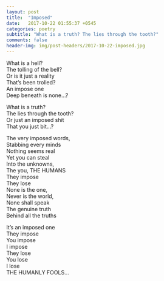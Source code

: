 ```yaml
---
layout: post
title:  "Imposed"
date:   2017-10-22 01:55:37 +0545
categories: poetry
subtitle: "What is a truth? The lies through the tooth?"
comments: false
header-img: img/post-headers/2017-10-22-imposed.jpg
---
```


What is a hell?  
The tolling of the bell?  
Or is it just a reality  
That’s been trolled?  
An impose one  
Deep beneath is none…?  


What is a truth?  
The lies through the tooth?  
Or just an imposed shit  
That you just bit…?  


The very imposed words,  
Stabbing every minds  
Nothing seems real  
Yet you can steal  
Into the unknowns,  
The you, THE HUMANS  
They impose  
They lose  
None is the one,  
Never is the world,  
None shall speak  
The genuine truth  
Behind all the truths  


It’s an imposed one  
They impose   
You impose  
I impose  
They lose  
You lose  
I lose  
THE HUMANLY FOOLS…  
